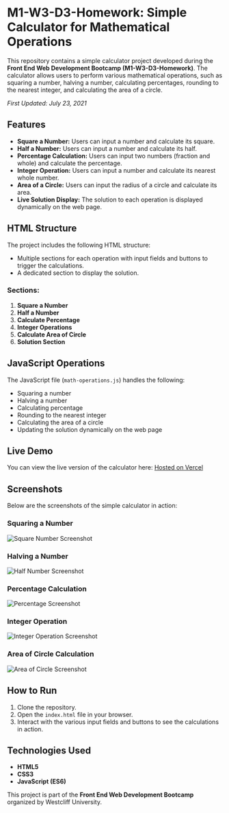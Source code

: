 # M1-W3-D3-Homework: Simple Calculator for Mathematical Operations

This repository contains a simple calculator project developed during the **Front End Web Development Bootcamp (M1-W3-D3-Homework)**. The calculator allows users to perform various mathematical operations, such as squaring a number, halving a number, calculating percentages, rounding to the nearest integer, and calculating the area of a circle.

_First Updated: July 23, 2021_

## Features

- **Square a Number:** Users can input a number and calculate its square.
- **Half a Number:** Users can input a number and calculate its half.
- **Percentage Calculation:** Users can input two numbers (fraction and whole) and calculate the percentage.
- **Integer Operation:** Users can input a number and calculate its nearest whole number.
- **Area of a Circle:** Users can input the radius of a circle and calculate its area.
- **Live Solution Display:** The solution to each operation is displayed dynamically on the web page.

## HTML Structure

The project includes the following HTML structure:
- Multiple sections for each operation with input fields and buttons to trigger the calculations.
- A dedicated section to display the solution.

### Sections:
1. **Square a Number**
2. **Half a Number**
3. **Calculate Percentage**
4. **Integer Operations**
5. **Calculate Area of Circle**
6. **Solution Section**

## JavaScript Operations

The JavaScript file (`math-operations.js`) handles the following:
- Squaring a number
- Halving a number
- Calculating percentage
- Rounding to the nearest integer
- Calculating the area of a circle
- Updating the solution dynamically on the web page

## Live Demo

You can view the live version of the calculator here: [Hosted on Vercel](#)

## Screenshots

Below are the screenshots of the simple calculator in action:

### Squaring a Number
![Square Number Screenshot](https://github.com/Ningsang-Jabegu/M1-W3-D3-Homework/blob/main/square-number-screenshot.png)

### Halving a Number
![Half Number Screenshot](https://github.com/Ningsang-Jabegu/M1-W3-D3-Homework/blob/main/half-number-screenshot.png)

### Percentage Calculation
![Percentage Screenshot](https://github.com/Ningsang-Jabegu/M1-W3-D3-Homework/blob/main/percentage-number-screenshot.png)

### Integer Operation
![Integer Operation Screenshot](https://github.com/Ningsang-Jabegu/M1-W3-D3-Homework/blob/main/round-integerr-screenshot.png)

### Area of Circle Calculation
![Area of Circle Screenshot](https://github.com/Ningsang-Jabegu/M1-W3-D3-Homework/blob/main/area-of-circle-screenshot.png)

## How to Run

1. Clone the repository.
2. Open the `index.html` file in your browser.
3. Interact with the various input fields and buttons to see the calculations in action.

## Technologies Used

- **HTML5**
- **CSS3**
- **JavaScript (ES6)**

This project is part of the **Front End Web Development Bootcamp** organized by Westcliff University.